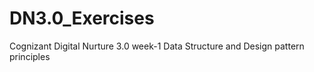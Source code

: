 # DN3.0_Exercises
Cognizant Digital Nurture 3.0 week-1 Data Structure and Design pattern principles

